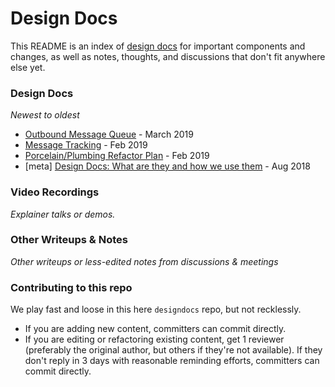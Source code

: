 # Design Docs
This README is an index of [design docs](designdocs.md) for important components and changes, as well as notes, thoughts, and discussions that don't fit anywhere else yet.

### Design Docs
_Newest to oldest_

* [Outbound Message Queue](https://docs.google.com/document/d/1Ns5_ushX9exsKr0xbc2Kt0ZHzAA0WnVvl42hyGRR5l0/edit) - March 2019
* [Message Tracking](https://docs.google.com/document/u/2/d/1Ofoid90l9JwyW8zUy00kaHdvpLoV4gr2mcN3s4irkPY/edit?usp=drive_web&ouid=117191042581679083795) - Feb 2019
* [Porcelain/Plumbing Refactor Plan](https://docs.google.com/document/u/2/d/1L5hbcDGhfH3AlMti4RQ3Zke6nc4-eGOmk9lD0nNoiEs/edit?usp=drive_web&ouid=117191042581679083795) - Feb 2019
* [meta] [Design Docs: What are they and how we use them](https://github.com/filecoin-project/designdocs/blob/master/designdocs.md) - Aug 2018

### Video Recordings
_Explainer talks or demos._

### Other Writeups & Notes
_Other writeups or less-edited notes from discussions & meetings_

### Contributing to this repo
We play fast and loose in this here `designdocs` repo, but not recklessly.
- If you are adding new content, committers can commit directly.
- If you are editing or refactoring existing content, get 1 reviewer (preferably the original author, but others if they're not available). If they don't reply in 3 days with reasonable reminding efforts, committers can commit directly.
